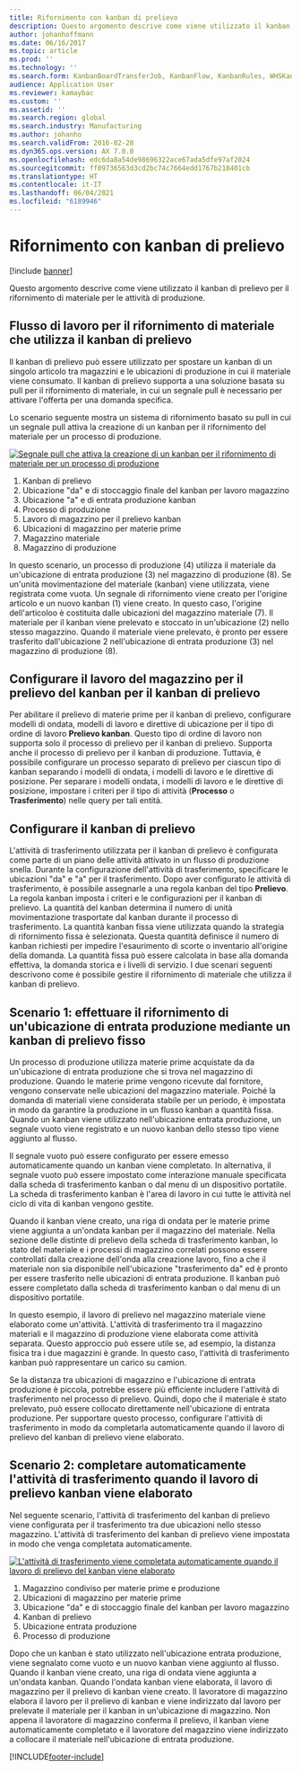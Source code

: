 ```yaml
---
title: Rifornimento con kanban di prelievo
description: Questo argomento descrive come viene utilizzato il kanban di prelievo per il rifornimento di materiale per le attività di produzione.
author: johanhoffmann
ms.date: 06/16/2017
ms.topic: article
ms.prod: ''
ms.technology: ''
ms.search.form: KanbanBoardTransferJob, KanbanFlow, KanbanRules, WHSKanbanWaveTable, WHSKanbanWaveTableListPage
audience: Application User
ms.reviewer: kamaybac
ms.custom: ''
ms.assetid: ''
ms.search.region: global
ms.search.industry: Manufacturing
ms.author: johanho
ms.search.validFrom: 2016-02-28
ms.dyn365.ops.version: AX 7.0.0
ms.openlocfilehash: edc6da8a54de98696322ace67ada5dfe97af2024
ms.sourcegitcommit: ff09736563d3cd2bc74c7664edd1767b218401cb
ms.translationtype: HT
ms.contentlocale: it-IT
ms.lasthandoff: 06/04/2021
ms.locfileid: "6189946"
---
```

# <a name="replenishment-with-withdrawal-kanbans"></a>Rifornimento con kanban di prelievo

[!include [banner](../includes/banner.md)]

Questo argomento descrive come viene utilizzato il kanban di prelievo per il rifornimento di materiale per le attività di produzione.

## <a name="workflow-for-material-replenishment-that-uses-the-withdrawal-kanban"></a>Flusso di lavoro per il rifornimento di materiale che utilizza il kanban di prelievo

Il kanban di prelievo può essere utilizzato per spostare un kanban di un singolo articolo tra magazzini e le ubicazioni di produzione in cui il materiale viene consumato. Il kanban di prelievo supporta a una soluzione basata su pull per il rifornimento di materiale, in cui un segnale pull è necessario per attivare l'offerta per una domanda specifica. 

Lo scenario seguente mostra un sistema di rifornimento basato su pull in cui un segnale pull attiva la creazione di un kanban per il rifornimento del materiale per un processo di produzione. 

[![Segnale pull che attiva la creazione di un kanban per il rifornimento di materiale per un processo di produzione](./media/material-replenishment-with-withdrawal-kanban.png)](./media/material-replenishment-with-withdrawal-kanban.png)

1.  Kanban di prelievo
2.  Ubicazione "da" e di stoccaggio finale del kanban per lavoro magazzino
3.  Ubicazione "a" e di entrata produzione kanban
4.  Processo di produzione
5.  Lavoro di magazzino per il prelievo kanban
6.  Ubicazioni di magazzino per materie prime
7.  Magazzino materiale
8.  Magazzino di produzione

In questo scenario, un processo di produzione (4) utilizza il materiale da un'ubicazione di entrata produzione (3) nel magazzino di produzione (8). Se un'unità movimentazione del materiale (kanban) viene utilizzata, viene registrata come vuota. Un segnale di rifornimento viene creato per l'origine articolo e un nuovo kanban (1) viene creato. In questo caso, l'origine dell'articoloo è costituita dalle ubicazioni del magazzino materiale (7). Il materiale per il kanban viene prelevato e stoccato in un'ubicazione (2) nello stesso magazzino. Quando il materiale viene prelevato, è pronto per essere trasferito dall'ubicazione 2 nell'ubicazione di entrata produzione (3) nel magazzino di produzione (8).

## <a name="configure-warehouse-work-for-kanban-picking-for-the-withdrawal-kanban"></a>Configurare il lavoro del magazzino per il prelievo del kanban per il kanban di prelievo

Per abilitare il prelievo di materie prime per il kanban di prelievo, configurare modelli di ondata, modelli di lavoro e direttive di ubicazione per il tipo di ordine di lavoro **Prelievo kanban**. Questo tipo di ordine di lavoro non supporta solo il processo di prelievo per il kanban di prelievo. Supporta anche il processo di prelievo per il kanban di produzione. Tuttavia, è possibile configurare un processo separato di prelievo per ciascun tipo di kanban separando i modelli di ondata, i modelli di lavoro e le direttive di posizione. Per separare i modelli ondata, i modelli di lavoro e le direttive di posizione, impostare i criteri per il tipo di attività (**Processo** o **Trasferimento**) nelle query per tali entità.

## <a name="configure-the-withdrawal-kanban"></a>Configurare il kanban di prelievo

L'attività di trasferimento utilizzata per il kanban di prelievo è configurata come parte di un piano delle attività attivato in un flusso di produzione snella. Durante la configurazione dell'attività di trasferimento, specificare le ubicazioni "da" e "a" per il trasferimento. Dopo aver configurato le attività di trasferimento, è possibile assegnarle a una regola kanban del tipo **Prelievo**. La regola kanban imposta i criteri e le configurazioni per il kanban di prelievo. La quantità del kanban determina il numero di unità movimentazione trasportate dal kanban durante il processo di trasferimento. La quantità kanban fissa viene utilizzata quando la strategia di rifornimento fissa è selezionata. Questa quantità definisce il numero di kanban richiesti per impedire l'esaurimento di scorte o inventario all'origine della domanda. La quantità fissa può essere calcolata in base alla domanda effettiva, la domanda storica e i livelli di servizio. I due scenari seguenti descrivono come è possibile gestire il rifornimento di materiale che utilizza il kanban di prelievo.

## <a name="scenario-1-replenish-a-production-input-location-by-using-a-fixed-withdrawal-kanban"></a>Scenario 1: effettuare il rifornimento di un'ubicazione di entrata produzione mediante un kanban di prelievo fisso

Un processo di produzione utilizza materie prime acquistate da da un'ubicazione di entrata produzione che si trova nel magazzino di produzione. Quando le materie prime vengono ricevute dal fornitore, vengono conservate nelle ubicazioni del magazzino materiale. Poiché la domanda di materiali viene considerata stabile per un periodo, è impostata in modo da garantire la produzione in un flusso kanban a quantità fissa. Quando un kanban viene utilizzato nell'ubicazione entrata produzione, un segnale vuoto viene registrato e un nuovo kanban dello stesso tipo viene aggiunto al flusso. 

Il segnale vuoto può essere configurato per essere emesso automaticamente quando un kanban viene completato. In alternativa, il segnale vuoto può essere impostato come interazione manuale specificata dalla scheda di trasferimento kanban o dal menu di un dispositivo portatile. La scheda di trasferimento kanban è l'area di lavoro in cui tutte le attività nel ciclo di vita di kanban vengono gestite. 

Quando il kanban viene creato, una riga di ondata per le materie prime viene aggiunta a un'ondata kanban per il magazzino del materiale. Nella sezione delle distinte di prelievo della scheda di trasferimento kanban, lo stato del materiale e i processi di magazzino correlati possono essere controllati dalla creazione dell'onda alla creazione lavoro, fino a che il materiale non sia disponibile nell'ubicazione "trasferimento da" ed è pronto per essere trasferito nelle ubicazioni di entrata produzione. Il kanban può essere completato dalla scheda di trasferimento kanban o dal menu di un dispositivo portatile. 

In questo esempio, il lavoro di prelievo nel magazzino materiale viene elaborato come un'attività. L'attività di trasferimento tra il magazzino materiali e il magazzino di produzione viene elaborata come attività separata. Questo approccio può essere utile se, ad esempio, la distanza fisica tra i due magazzini è grande. In questo caso, l'attività di trasferimento kanban può rappresentare un carico su camion. 

Se la distanza tra ubicazioni di magazzino e l'ubicazione di entrata produzione è piccola, potrebbe essere più efficiente includere l'attività di trasferimento nel processo di prelievo. Quindi, dopo che il materiale è stato prelevato, può essere collocato direttamente nell'ubicazione di entrata produzione. Per supportare questo processo, configurare l'attività di trasferimento in modo da completarla automaticamente quando il lavoro di prelievo del kanban di prelievo viene elaborato.

## <a name="scenario-2-automatically-complete-the-transfer-activity-when-kanban-picking-work-is-processed"></a>Scenario 2: completare automaticamente l'attività di trasferimento quando il lavoro di prelievo kanban viene elaborato

Nel seguente scenario, l'attività di trasferimento del kanban di prelievo viene configurata per il trasferimento tra due ubicazioni nello stesso magazzino. L'attività di trasferimento del kanban di prelievo viene impostata in modo che venga completata automaticamente. 

[![L'attività di trasferimento viene completata automaticamente quando il lavoro di prelievo del kanban viene elaborato](./media/transfer-activities-when-processing-kanban-picking.png)](./media/transfer-activities-when-processing-kanban-picking.png)

1.  Magazzino condiviso per materie prime e produzione
2.  Ubicazioni di magazzino per materie prime
3.  Ubicazione "da" e di stoccaggio finale del kanban per lavoro magazzino
4.  Kanban di prelievo
5.  Ubicazione entrata produzione
6.  Processo di produzione

Dopo che un kanban è stato utilizzato nell'ubicazione entrata produzione, viene segnalato come vuoto e un nuovo kanban viene aggiunto al flusso. Quando il kanban viene creato, una riga di ondata viene aggiunta a un'ondata kanban. Quando l'ondata kanban viene elaborata, il lavoro di magazzino per il prelievo di kanban viene creato. Il lavoratore di magazzino elabora il lavoro per il prelievo di kanban e viene indirizzato dal lavoro per prelevate il materiale per il kanban in un'ubicazione di magazzino. Non appena il lavoratore di magazzino conferma il prelievo, il kanban viene automaticamente completato e il lavoratore del magazzino viene indirizzato a  collocare il materiale nell'ubicazione di entrata produzione.



[!INCLUDE[footer-include](../../includes/footer-banner.md)]